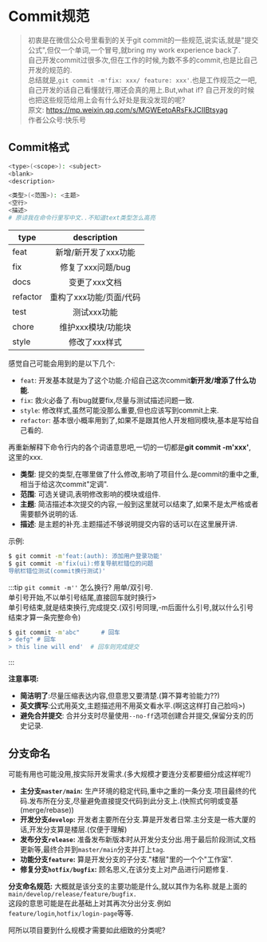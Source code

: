# Commit规范

> 初衷是在微信公众号里看到的关于git commit的一些规范,说实话,就是"提交公式",但仅一个单词,一个冒号,就bring my work experience back了.  
> 自己开发commit过很多次,但在工作的时候,为数不多的commit,也是比自己开发的规范的.  
> 总结就是,`git commit -m'fix: xxx/ feature: xxx'`.也是工作规范之一吧,自己开发的话自己看懂就行,哪还会真的用上.But,what if? 自己开发的时候也把这些规范给用上会有什么好处是我没发现的呢?  
> 原文: https://mp.weixin.qq.com/s/MGWEetoARsFkJCIIBtsyag  
> 作者公众号:快乐号

## Commit格式

```bash
<type>(<scope>): <subject>
<blank>
<description>

<类型>(<范围>): <主题>
<空行>
<描述>
# 原谅我在命令行里写中文..不知道text类型怎么高亮
```

| type |  description  |
| ---- |  :---------: |
| feat | 新增/新开发了xxx功能 |
| fix  | 修复了xxx问题/bug |
| docs | 变更了xxx文档 | 
| refactor | 重构了xxx功能/页面/代码 |
| test | 测试xxx功能 |
| chore | 维护xxx模块/功能块 |
| style | 修改了xxx样式 |

感觉自己可能会用到的是以下几个:
* `feat`: 开发基本就是为了这个功能.介绍自己这次commit**新开发/增添了什么功能**.
* `fix`: 救火必备了.有bug就要fix,尽量与测试描述问题一致.
* `style`: 修改样式,虽然可能没那么重要,但也应该写到commit上来.
* `refactor`: 基本很小概率用到了,如果不是跟其他人开发相同模块,基本是写给自己看的.

再重新解释下命令行内的各个词语意思吧,一切的一切都是**git commit -m'xxx'**, 这里的xxx.  
* **类型**: 提交的类型,在哪里做了什么修改,影响了项目什么.是commit的重中之重,相当于给这次commit"定调".
* **范围**: 可选关键词,表明修改影响的模块或组件.
* **主题**: 简洁描述本次提交的内容,一般到这里就可以结束了,如果不是太严格或者需要额外说明的话.
* **描述**: 是主题的补充.主题描述不够说明提交内容的话可以在这里展开讲.

示例:
```bash
$ git commit -m'feat:(auth): 添加用户登录功能'
$ git commit -m'fix(ui):修复导航栏错位的问题
导航栏错位测试(commit换行测试)'
```
:::tip
`git commit -m''` 怎么换行? 用单/双引号.  
单引号开始,不以单引号结尾,直接回车就时换行\>  
单引号结束,就是结束换行,完成提交.(双引号同理,-m后面什么引号,就以什么引号结束才算一条完整命令)  
```bash
$ git commit -m'abc"      # 回车
> defg" # 回车
> this line will end'  # 回车则完成提交
```
:::

**注意事项:**
* **简洁明了**:尽量压缩表达内容,但意思又要清楚.(算不算考验能力??)
* **英文撰写**:公式用英文,主题描述用不用英文看水平.(啊这这样打自己脸吗>)
* **避免合并提交**: 合并分支时尽量使用`--no-ff`选项创建合并提交,保留分支的历史记录.


## 分支命名
可能有用也可能没用,按实际开发需求.(多大规模才要连分支都要细分成这样呢?)
* **主分支`master/main`:** 生产环境的稳定代码,重中之重的一条分支.项目最终的代码.发布所在分支,尽量避免直接提交代码到此分支上.(快照式何明或变基(merge/rebase))
* **开发分支`develop`:** 开发者主要所在分支.算是开发者日常.主分支是一栋大厦的话,开发分支算是楼层.(仅便于理解)
* **发布分支`release`:** 准备发布新版本时从开发分支分出.用于最后阶段测试,文档更新等,最终合并到`master/main`分支并打上`tag`.
* **功能分支`feature`:** 算是开发分支的子分支."楼层"里的一个个"工作室".
* **修复分支`hotfix/bugfix`:** 顾名思义,在该分支上对产品进行问题修复.

**分支命名规范:**
大概就是该分支的主要功能是什么,就以其作为名称.就是上面的`main/develop/release/feature/bugfix.`  
这段的意思可能是在此基础上对其再次分出分支.例如`feature/login`,`hotfix/login-page`等等.
<p class="text-xs text-blue-300 font-bold">阿所以项目要到什么规模才需要如此细致的分类呢?</p>